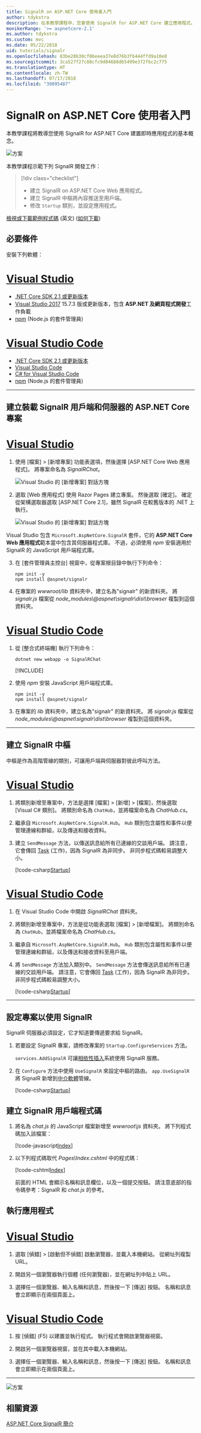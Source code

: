 ```yaml
---
title: SignalR on ASP.NET Core 使用者入門
author: tdykstra
description: 在本教學課程中，您會使用 SignalR for ASP.NET Core 建立應用程式。
monikerRange: '>= aspnetcore-2.1'
ms.author: tdykstra
ms.custom: mvc
ms.date: 05/22/2018
uid: tutorials/signalr
ms.openlocfilehash: 83be28b30cf06eeea37e8d76b3f6444ffd9a10e8
ms.sourcegitcommit: 3ca527f27c88cfc9d04688db5499e372fbc2c775
ms.translationtype: HT
ms.contentlocale: zh-TW
ms.lasthandoff: 07/17/2018
ms.locfileid: "39095487"
---
```

# <a name="get-started-with-signalr-on-aspnet-core"></a>SignalR on ASP.NET Core 使用者入門

本教學課程將教導您使用 SignalR for ASP.NET Core 建置即時應用程式的基本概念。

   ![方案](signalr/_static/signalr-get-started-finished.png)

本教學課程示範下列 SignalR 開發工作：

> [!div class="checklist"]
> * 建立 SignalR on ASP.NET Core Web 應用程式。
> * 建立 SignalR 中樞將內容推送至用戶端。
> * 修改 `Startup` 類別，並設定應用程式。

[檢視或下載範例程式碼](https://github.com/aspnet/Docs/tree/master/aspnetcore/tutorials/signalr/sample) \(英文\) ([如何下載](xref:tutorials/index#how-to-download-a-sample))

## <a name="prerequisites"></a>必要條件

安裝下列軟體：

# <a name="visual-studiotabvisual-studio"></a>[Visual Studio](#tab/visual-studio)

* [.NET Core SDK 2.1 或更新版本](https://www.microsoft.com/net/download/all)
* [Visual Studio 2017](https://www.visualstudio.com/downloads/) 15.7.3 版或更新版本，包含 **ASP.NET 及網頁程式開發**工作負載
* [npm](https://www.npmjs.com/get-npm) (Node.js 的套件管理員)

# <a name="visual-studio-codetabvisual-studio-code"></a>[Visual Studio Code](#tab/visual-studio-code)

* [.NET Core SDK 2.1 或更新版本](https://www.microsoft.com/net/download/all)
* [Visual Studio Code](https://code.visualstudio.com/download)
* [C# for Visual Studio Code](https://marketplace.visualstudio.com/items?itemName=ms-vscode.csharp)
* [npm](https://www.npmjs.com/get-npm) (Node.js 的套件管理員)

-----

## <a name="create-an-aspnet-core-project-that-hosts-signalr-client-and-server"></a>建立裝載 SignalR 用戶端和伺服器的 ASP.NET Core 專案

# <a name="visual-studiotabvisual-studio"></a>[Visual Studio](#tab/visual-studio/)

1. 使用 [檔案] > [新增專案] 功能表選項，然後選擇 [ASP.NET Core Web 應用程式]。 將專案命名為 *SignalRChat*。

   ![Visual Studio 的 [新增專案] 對話方塊](signalr/_static/signalr-new-project-dialog.png)

2. 選取 [Web 應用程式] 使用 Razor Pages 建立專案。 然後選取 [確定]。 確定從架構選取器選取 [ASP.NET Core 2.1]，雖然 SignalR 在較舊版本的 .NET 上執行。

   ![Visual Studio 的 [新增專案] 對話方塊](signalr/_static/signalr-new-project-choose-type.png)

Visual Studio 包含 `Microsoft.AspNetCore.SignalR` 套件，它的 **ASP.NET Core Web 應用程式**範本當中包含其伺服器程式庫。 不過，必須使用 *npm* 安裝適用於 SignalR 的 JavaScript 用戶端程式庫。

3. 在 [套件管理員主控台] 視窗中，從專案根目錄中執行下列命令：

    ```console
    npm init -y
    npm install @aspnet/signalr
    ```

4. 在專案的 *wwwroot/lib* 資料夾中，建立名為"signalr" 的新資料夾。 將 *signalr.js* 檔案從 *node_modules\\@aspnet\signalr\dist\browser* 複製到這個資料夾。

# <a name="visual-studio-codetabvisual-studio-code"></a>[Visual Studio Code](#tab/visual-studio-code/)

1. 從 [整合式終端機] 執行下列命令：

    ```console
    dotnet new webapp -o SignalRChat
    ```

    [!INCLUDE[](~/includes/webapp-alias-notice.md)]

2. 使用 *npm* 安裝 JavaScript 用戶端程式庫。

    ```console
    npm init -y
    npm install @aspnet/signalr
    ```

3. 在專案的 *lib* 資料夾中，建立名為"signalr" 的新資料夾。 將 *signalr.js* 檔案從 *node_modules\\@aspnet\signalr\dist\browser* 複製到這個資料夾。

---

## <a name="create-the-signalr-hub"></a>建立 SignalR 中樞

中樞是作為高階管線的類別，可讓用戶端與伺服器對彼此呼叫方法。

# <a name="visual-studiotabvisual-studio"></a>[Visual Studio](#tab/visual-studio/)

1. 將類別新增至專案中，方法是選擇 [檔案] > [新增] > [檔案]，然後選取 [Visual C# 類別]。 將類別命名為 `ChatHub`，並將檔案命名為 *ChatHub.cs*。

2. 繼承自 `Microsoft.AspNetCore.SignalR.Hub`。 `Hub` 類別包含屬性和事件以便管理連線和群組，以及傳送和接收資料。

3. 建立 `SendMessage` 方法，以傳送訊息給所有已連線的交談用戶端。 請注意，它會傳回 [Task](https://msdn.microsoft.com/library/system.threading.tasks.task(v=vs.110).aspx) (工作)，因為 SignalR 為非同步。 非同步程式碼較易調整大小。

   [!code-csharp[Startup](signalr/sample/Hubs/ChatHub.cs)]

# <a name="visual-studio-codetabvisual-studio-code"></a>[Visual Studio Code](#tab/visual-studio-code/)

1. 在 Visual Studio Code 中開啟 *SignalRChat* 資料夾。

2. 將類別新增至專案中，方法是從功能表選取 [檔案] > [新增檔案]。 將類別命名為 `ChatHub`，並將檔案命名為 *ChatHub.cs*。

3. 繼承自 `Microsoft.AspNetCore.SignalR.Hub`。 `Hub` 類別包含屬性和事件以便管理連線和群組，以及傳送和接收資料至用戶端。

4. 將 `SendMessage` 方法加入類別中。 `SendMessage` 方法會傳送訊息給所有已連線的交談用戶端。 請注意，它會傳回 [Task](/dotnet/api/system.threading.tasks.task) (工作)，因為 SignalR 為非同步。 非同步程式碼較易調整大小。

   [!code-csharp[Startup](signalr/sample/Hubs/ChatHub.cs)]

-----

## <a name="configure-the-project-to-use-signalr"></a>設定專案以使用 SignalR

SignalR 伺服器必須設定，它才知道要傳遞要求給 SignalR。

1. 若要設定 SignalR 專案，請修改專案的 `Startup.ConfigureServices` 方法。

   `services.AddSignalR` 可讓[相依性插入](xref:fundamentals/dependency-injection)系統使用 SignalR 服務。

1. 在 `Configure` 方法中使用 `UseSignalR` 來設定中樞的路由。 `app.UseSignalR` 將 SignalR 新增到[中介軟體](xref:fundamentals/middleware/index)管線。

   [!code-csharp[Startup](signalr/sample/Startup.cs?highlight=37,57-60)]

## <a name="create-the-signalr-client-code"></a>建立 SignalR 用戶端程式碼

1. 將名為 *chat.js* 的 JavaScript 檔案新增至 *wwwroot\js* 資料夾。 將下列程式碼加入該檔案：

   [!code-javascript[Index](signalr/sample/wwwroot/js/chat.js)]

2. 以下列程式碼取代 *Pages\Index.cshtml* 中的程式碼：

   [!code-cshtml[Index](signalr/sample/Pages/Index.cshtml)]

   前面的 HTML 會顯示名稱和訊息欄位，以及一個提交按鈕。 請注意底部的指令碼參考：SignalR 和 *chat.js* 的參考。

## <a name="run-the-app"></a>執行應用程式

# <a name="visual-studiotabvisual-studio"></a>[Visual Studio](#tab/visual-studio)

1. 選取 [偵錯] > [啟動但不偵錯] 啟動瀏覽器，並載入本機網站。 從網址列複製 URL。

1. 開啟另一個瀏覽器執行個體 (任何瀏覽器)，並在網址列中貼上 URL。

1. 選擇任一個瀏覽器、輸入名稱和訊息，然後按一下 [傳送] 按鈕。 名稱和訊息會立即顯示在兩個頁面上。

# <a name="visual-studio-codetabvisual-studio-code"></a>[Visual Studio Code](#tab/visual-studio-code)

1. 按 [偵錯] (F5) 以建置並執行程式。 執行程式會開啟瀏覽器視窗。

1. 開啟另一個瀏覽器視窗，並在其中載入本機網站。

1. 選擇任一個瀏覽器、輸入名稱和訊息，然後按一下 [傳送] 按鈕。 名稱和訊息會立即顯示在兩個頁面上。

---

  ![方案](signalr/_static/signalr-get-started-finished.png)

## <a name="related-resources"></a>相關資源

[ASP.NET Core SignalR 簡介](xref:signalr/introduction)
